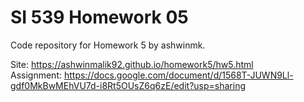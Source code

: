 # SI 539 Homework 05
Code repository for Homework 5 by ashwinmk.

Site: https://ashwinmalik92.github.io/homework5/hw5.html<br>
Assignment: https://docs.google.com/document/d/1568T-JUWN9Ll-gdf0MkBwMEhVU7d-i8Rt5OUsZ6q6zE/edit?usp=sharing
